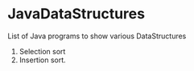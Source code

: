 JavaDataStructures
==================

List of Java programs to show various DataStructures

1. Selection sort
2. Insertion sort.


